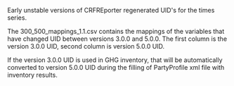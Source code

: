 Early unstable versions of CRFREporter regenerated UID's 
for the times series. 

The 300_500_mappings_1.1.csv contains the mappings of 
the variables that have changed UID  between versions 3.0.0 
and 5.0.0. The first column is the  version 3.0.0 UID, 
second column is version 5.0.0 UID.

If the version 3.0.0 UID is used in GHG inventory, that will
be automatically converted to version 5.0.0 UID during
the filling of PartyProfile xml file with inventory results. 
